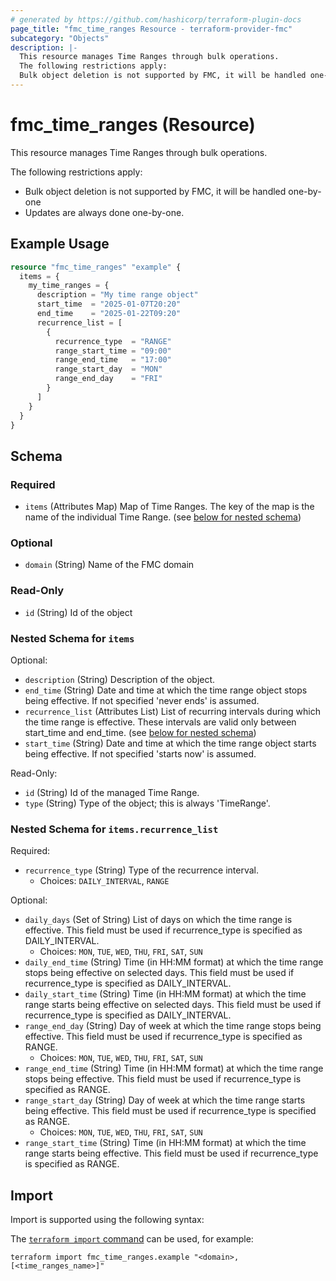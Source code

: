 ```yaml
---
# generated by https://github.com/hashicorp/terraform-plugin-docs
page_title: "fmc_time_ranges Resource - terraform-provider-fmc"
subcategory: "Objects"
description: |-
  This resource manages Time Ranges through bulk operations.
  The following restrictions apply:
  Bulk object deletion is not supported by FMC, it will be handled one-by-oneUpdates are always done one-by-one.
---
```


# fmc_time_ranges (Resource)

This resource manages Time Ranges through bulk operations.

The following restrictions apply:
  - Bulk object deletion is not supported by FMC, it will be handled one-by-one
  - Updates are always done one-by-one.

## Example Usage

```terraform
resource "fmc_time_ranges" "example" {
  items = {
    my_time_ranges = {
      description = "My time range object"
      start_time  = "2025-01-07T20:20"
      end_time    = "2025-01-22T09:20"
      recurrence_list = [
        {
          recurrence_type  = "RANGE"
          range_start_time = "09:00"
          range_end_time   = "17:00"
          range_start_day  = "MON"
          range_end_day    = "FRI"
        }
      ]
    }
  }
}
```

<!-- schema generated by tfplugindocs -->
## Schema

### Required

- `items` (Attributes Map) Map of Time Ranges. The key of the map is the name of the individual Time Range. (see [below for nested schema](#nestedatt--items))

### Optional

- `domain` (String) Name of the FMC domain

### Read-Only

- `id` (String) Id of the object

<a id="nestedatt--items"></a>
### Nested Schema for `items`

Optional:

- `description` (String) Description of the object.
- `end_time` (String) Date and time at which the time range object stops being effective. If not specified 'never ends' is assumed.
- `recurrence_list` (Attributes List) List of recurring intervals during which the time range is effective. These intervals are valid only between start_time and end_time. (see [below for nested schema](#nestedatt--items--recurrence_list))
- `start_time` (String) Date and time at which the time range object starts being effective. If not specified 'starts now' is assumed.

Read-Only:

- `id` (String) Id of the managed Time Range.
- `type` (String) Type of the object; this is always 'TimeRange'.

<a id="nestedatt--items--recurrence_list"></a>
### Nested Schema for `items.recurrence_list`

Required:

- `recurrence_type` (String) Type of the recurrence interval.
  - Choices: `DAILY_INTERVAL`, `RANGE`

Optional:

- `daily_days` (Set of String) List of days on which the time range is effective. This field must be used if recurrence_type is specified as DAILY_INTERVAL.
  - Choices: `MON`, `TUE`, `WED`, `THU`, `FRI`, `SAT`, `SUN`
- `daily_end_time` (String) Time (in HH:MM format) at which the time range stops being effective on selected days. This field must be used if recurrence_type is specified as DAILY_INTERVAL.
- `daily_start_time` (String) Time (in HH:MM format) at which the time range starts being effective on selected days. This field must be used if recurrence_type is specified as DAILY_INTERVAL.
- `range_end_day` (String) Day of week at which the time range stops being effective. This field must be used if recurrence_type is specified as RANGE.
  - Choices: `MON`, `TUE`, `WED`, `THU`, `FRI`, `SAT`, `SUN`
- `range_end_time` (String) Time (in HH:MM format) at which the time range stops being effective. This field must be used if recurrence_type is specified as RANGE.
- `range_start_day` (String) Day of week at which the time range starts being effective. This field must be used if recurrence_type is specified as RANGE.
  - Choices: `MON`, `TUE`, `WED`, `THU`, `FRI`, `SAT`, `SUN`
- `range_start_time` (String) Time (in HH:MM format) at which the time range starts being effective. This field must be used if recurrence_type is specified as RANGE.

## Import

Import is supported using the following syntax:

The [`terraform import` command](https://developer.hashicorp.com/terraform/cli/commands/import) can be used, for example:

```shell
terraform import fmc_time_ranges.example "<domain>,[<time_ranges_name>]"
```
